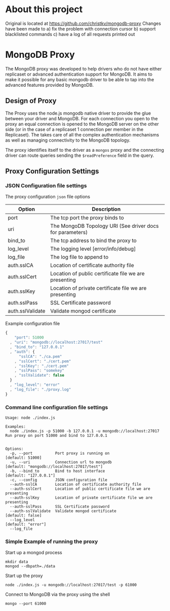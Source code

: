 # About this project

Original is located at https://github.com/christkv/mongodb-proxy
Changes have been made to
a) fix the problem with connection cursor
b) support blacklisted commands
c) have a log of all requests printed out

# MongoDB Proxy

The MongoDB proxy was developed to help drivers who do not have either replicaset or advanced authentication support for MongoDB. It aims to make it possible for any basic mongodb driver to be able to tap into the advanced features provided by MongoDB.

## Design of Proxy

The Proxy uses the node.js mongodb native driver to provide the glue between your driver and MongoDB. For each connection you open to the proxy an equal connection is opened to the MongoDB server on the other side (or in the case of a replicaset 1 connection per member in the Replicaset). The takes care of all the complex authentication mechanisms as well as managing connectivity to the MongoDB topology.

The proxy identifies itself to the driver as a `mongos` proxy and the connecting driver can route queries sending the `$readPreference` field in the query.

## Proxy Configuration Settings

### JSON Configuration file settings

The proxy configuration `json` file options

| Option           | Description |
|------------------|-------------|
| port             | The tcp port the proxy binds to |
| uri              | The MongoDB Topology URI (See driver docs for parameters) |
| bind_to          | The tcp address to bind the proxy to |
| log_level        | The logging level [error/info/debug] |
| log_file         | The log file to append to |
| auth.sslCA       | Location of certificate authority file |
| auth.sslCert     | Location of public certificate file we are presenting |
| auth.sslKey      | Location of private certificate file we are presenting |
| auth.sslPass     | SSL Certificate password |
| auth.sslValidate | Validate mongod certificate |

Example configuration file

```js
{
    "port": 51000
  , "uri": "mongodb://localhost:27017/test"
  , "bind_to": "127.0.0.1"
  , "auth": {
      "sslCA": "./ca.pem"
    , "sslCert": "./cert.pem"
    , "sslKey": "./cert.pem"
    , "sslPass": "somekey"
    , "sslValidate": false
  }
  , "log_level": "error"
  , "log_file": "./proxy.log"
}
```

### Command line configuration file settings

```
Usage: node ./index.js

Examples:
  node ./index.js -p 51000 -b 127.0.0.1 -u mongodb://localhost:27017    Run proxy on port 51000 and bind to 127.0.0.1


Options:
  -p, --port          Port proxy is running on                                [default: 51000]
  -u, --uri           Connection url to mongodb                               [default: "mongodb://localhost:27017/test"]
  -b, --bind_to       Bind to host interface                                  [default: "127.0.0.1"]
  -c, --config        JSON configuration file
  --auth-sslCA        Location of certificate authority file
  --auth-sslCert      Location of public certificate file we are presenting
  --auth-sslKey       Location of private certificate file we are presenting
  --auth-sslPass      SSL Certificate password
  --auth-sslValidate  Validate mongod certificate                             [default: false]
  --log_level                                                                 [default: "error"]
  --log_file
```

### Simple Example of running the proxy

Start up a mongod process

```
mkdir data
mongod --dbpath=./data
```

Start up the proxy

```
node ./index.js -u mongodb://localhost:27017/test -p 61000
```

Connect to MongoDB via the proxy using the shell

```
mongo --port 61000
```